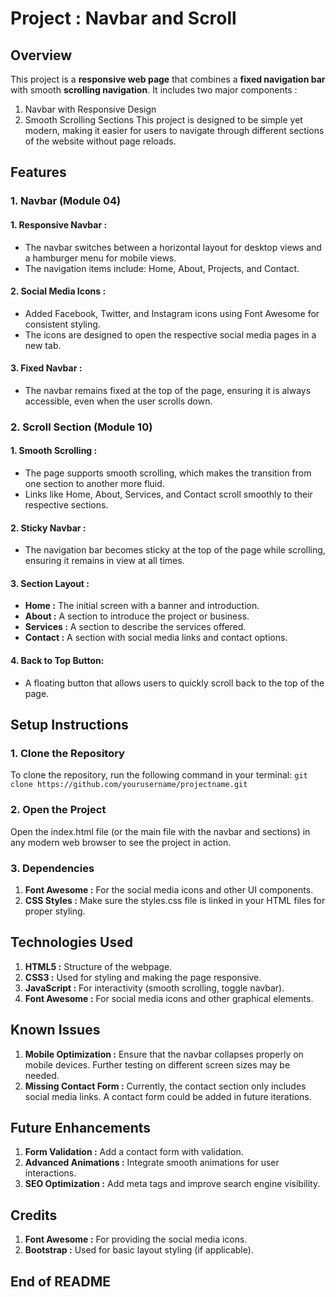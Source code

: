 # Project : Navbar and Scroll

## Overview
This project is a **responsive web page** that combines a **fixed navigation bar** with smooth **scrolling navigation**. It includes two major components :
1. Navbar with Responsive Design
2. Smooth Scrolling Sections
This project is designed to be simple yet modern, making it easier for users to navigate through different sections of the website without page reloads.

## Features
### 1. Navbar (Module 04)
#### 1. Responsive Navbar :
   - The navbar switches between a horizontal layout for desktop views and a hamburger menu for mobile views.
   - The navigation items include: Home, About, Projects, and Contact.
#### 2. Social Media Icons :
   - Added Facebook, Twitter, and Instagram icons using Font Awesome for consistent styling.
   - The icons are designed to open the respective social media pages in a new tab.
#### 3. Fixed Navbar :
   - The navbar remains fixed at the top of the page, ensuring it is always accessible, even when the user scrolls down.
### 2. Scroll Section (Module 10)
#### 1. Smooth Scrolling :
   - The page supports smooth scrolling, which makes the transition from one section to another more fluid.
   - Links like Home, About, Services, and Contact scroll smoothly to their respective sections.
#### 2. Sticky Navbar :
   - The navigation bar becomes sticky at the top of the page while scrolling, ensuring it remains in view at all times.
#### 3. Section Layout :
   - **Home :** The initial screen with a banner and introduction.
   - **About :** A section to introduce the project or business.
   - **Services :** A section to describe the services offered.
   - **Contact :** A section with social media links and contact options.
#### 4. Back to Top Button:
   - A floating button that allows users to quickly scroll back to the top of the page.

## Setup Instructions
### 1. Clone the Repository
To clone the repository, run the following command in your terminal:
`git clone https://github.com/yourusername/projectname.git`
### 2. Open the Project
Open the index.html file (or the main file with the navbar and sections) in any modern web browser to see the project in action.
### 3. Dependencies
1. **Font Awesome :** For the social media icons and other UI components.
2. **CSS Styles :** Make sure the styles.css file is linked in your HTML files for proper styling.

## Technologies Used
1. **HTML5 :** Structure of the webpage.
2. **CSS3 :** Used for styling and making the page responsive.
3. **JavaScript :** For interactivity (smooth scrolling, toggle navbar).
4. **Font Awesome :** For social media icons and other graphical elements.

## Known Issues
1. **Mobile Optimization :** Ensure that the navbar collapses properly on mobile devices. Further testing on different screen sizes may be needed.
2. **Missing Contact Form :** Currently, the contact section only includes social media links. A contact form could be added in future iterations.

## Future Enhancements
1. **Form Validation :** Add a contact form with validation.
2. **Advanced Animations :** Integrate smooth animations for user interactions.
3. **SEO Optimization :** Add meta tags and improve search engine visibility.

## Credits
1. **Font Awesome :** For providing the social media icons.
2. **Bootstrap :** Used for basic layout styling (if applicable).

## End of README
